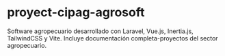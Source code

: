 # proyect-cipag-agrosoft
Software agropecuario desarrollado con Laravel, Vue.js, Inertia.js, TailwindCSS y Vite. Incluye documentación completa-proyectos del sector agropecuario.